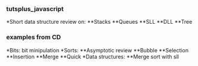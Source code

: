 ### tutsplus_javascript ###
*Short data structure review on:
**Stacks
**Queues
**SLL
**DLL
**Tree

### examples from CD ###
*Bits: bit minipulation
*Sorts:
**Asymptotic review
**Bubble
**Selection
**Insertion
**Merge
**Quick
*Data structures:
**Merge sort with sll
